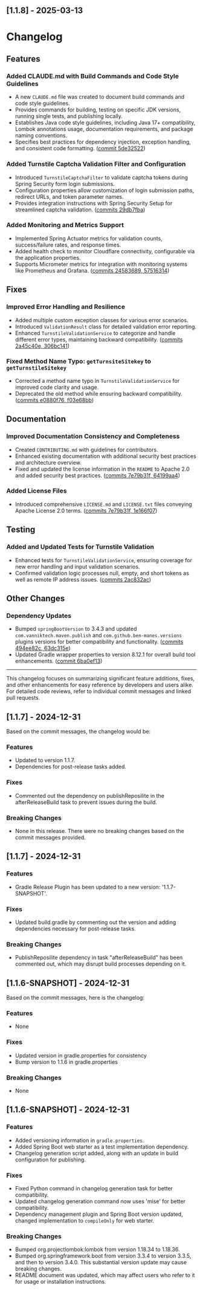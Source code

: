 ## [1.1.8] - 2025-03-13
# Changelog

## Features

### Added CLAUDE.md with Build Commands and Code Style Guidelines
- A new `CLAUDE.md` file was created to document build commands and code style guidelines.
- Provides commands for building, testing on specific JDK versions, running single tests, and publishing locally.
- Establishes Java code style guidelines, including Java 17+ compatibility, Lombok annotations usage, documentation requirements, and package naming conventions.
- Specifies best practices for dependency injection, exception handling, and consistent code formatting. ([commit 5de32522](https://github.com/devondragon/SpringCFTurnstile/commit/5de32522))

### Added Turnstile Captcha Validation Filter and Configuration
- Introduced `TurnstileCaptchaFilter` to validate captcha tokens during Spring Security form login submissions.
- Configuration properties allow customization of login submission paths, redirect URLs, and token parameter names.
- Provides integration instructions with Spring Security Setup for streamlined captcha validation. ([commits 29db7fba](https://github.com/devondragon/SpringCFTurnstile/commit/29db7fba))

### Added Monitoring and Metrics Support
- Implemented Spring Actuator metrics for validation counts, success/failure rates, and response times.
- Added health check to monitor Cloudflare connectivity, configurable via the application properties.
- Supports Micrometer metrics for integration with monitoring systems like Prometheus and Grafana. ([commits 24583689, 57516314](https://github.com/devondragon/SpringCFTurnstile/commit/24583689))

## Fixes

### Improved Error Handling and Resilience
- Added multiple custom exception classes for various error scenarios.
- Introduced `ValidationResult` class for detailed validation error reporting.
- Enhanced `TurnstileValidationService` to categorize and handle different error types, maintaining backward compatibility. ([commits 2a45c40e, 306bc141](https://github.com/devondragon/SpringCFTurnstile/commit/2a45c40e))

### Fixed Method Name Typo: `getTurnsiteSitekey` to `getTurnstileSitekey`
- Corrected a method name typo in `TurnstileValidationService` for improved code clarity and usage.
- Deprecated the old method while ensuring backward compatibility. ([commits e0880f76, f03e68bb](https://github.com/devondragon/SpringCFTurnstile/commit/e0880f76))

## Documentation

### Improved Documentation Consistency and Completeness
- Created `CONTRIBUTING.md` with guidelines for contributors.
- Enhanced existing documentation with additional security best practices and architecture overview.
- Fixed and updated the license information in the `README` to Apache 2.0 and added security best practices. ([commits 7e79b31f, 64199aa4](https://github.com/devondragon/SpringCFTurnstile/commit/7e79b31f))

### Added License Files
- Introduced comprehensive `LICENSE.md` and `LICENSE.txt` files conveying Apache License 2.0 terms. ([commits 7e79b31f, 1e166f07](https://github.com/devondragon/SpringCFTurnstile/commit/7e79b31f))

## Testing

### Added and Updated Tests for Turnstile Validation
- Enhanced tests for `TurnstileValidationService`, ensuring coverage for new error handling and input validation scenarios.
- Confirmed validation logic processes null, empty, and short tokens as well as remote IP address issues. ([commits 2ac832ac](https://github.com/devondragon/SpringCFTurnstile/commit/2ac832ac))

## Other Changes

### Dependency Updates
- Bumped `springBootVersion` to 3.4.3 and updated `com.vanniktech.maven.publish` and `com.github.ben-manes.versions` plugins versions for better compatibility and functionality. ([commits 494ee82c, 63dc315e](https://github.com/devondragon/SpringCFTurnstile/commit/494ee82c))
- Updated Gradle wrapper properties to version 8.12.1 for overall build tool enhancements. ([commit 6ba0ef13](https://github.com/devondragon/SpringCFTurnstile/commit/6ba0ef13))

---

This changelog focuses on summarizing significant feature additions, fixes, and other enhancements for easy reference by developers and users alike. For detailed code reviews, refer to individual commit messages and linked pull requests.

## [1.1.7] - 2024-12-31
Based on the commit messages, the changelog would be:

### Features
- Updated to version 1.1.7.
- Dependencies for post-release tasks added.

### Fixes
- Commented out the dependency on publishReposilite in the afterReleaseBuild task to prevent issues during the build.

### Breaking Changes
- None in this release. There were no breaking changes based on the commit messages provided.

## [1.1.7] - 2024-12-31
### Features
- Gradle Release Plugin has been updated to a new version: '1.1.7-SNAPSHOT'.

### Fixes
- Updated build.gradle by commenting out the version and adding dependencies necessary for post-release tasks.

### Breaking Changes
- PublishReposilite dependency in task "afterReleaseBuild" has been commented out, which may disrupt build processes depending on it.

## [1.1.6-SNAPSHOT] - 2024-12-31
Based on the commit messages, here is the changelog:

### Features
- None

### Fixes
- Updated version in gradle.properties for consistency
- Bump version to 1.1.6 in gradle.properties


### Breaking Changes
- None

## [1.1.6-SNAPSHOT] - 2024-12-31
### Features
- Added versioning information in `gradle.properties`.
- Added Spring Boot web starter as a test implementation dependency.
- Changelog generation script added, along with an update in build configuration for publishing.

### Fixes
- Fixed Python command in changelog generation task for better compatibility.
- Updated changelog generation command now uses 'mise' for better compatibility.
- Dependency management plugin and Spring Boot version updated, changed implementation to `compileOnly` for web starter.

### Breaking Changes
- Bumped org.projectlombok:lombok from version 1.18.34 to 1.18.36.
- Bumped org.springframework.boot from version 3.3.4 to version 3.3.5, and then to version 3.4.0. This substantial version update may cause breaking changes.
- README document was updated, which may affect users who refer to it for usage or installation instructions.

